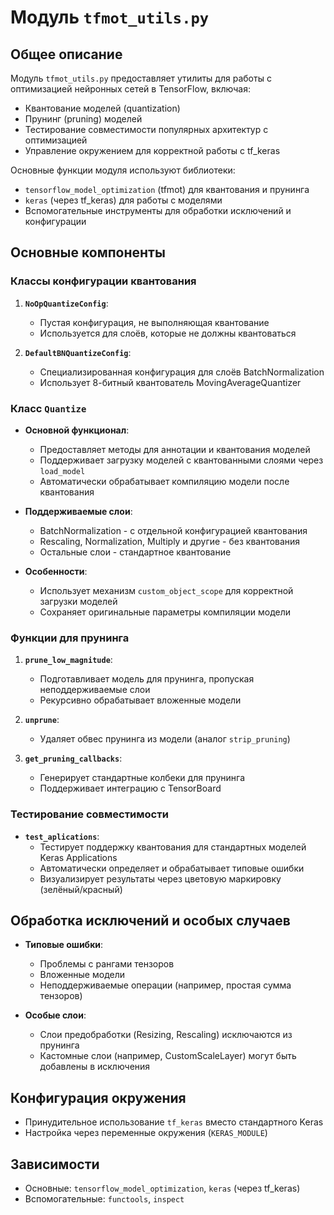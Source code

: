 # Модуль `tfmot_utils.py`

## Общее описание
Модуль `tfmot_utils.py` предоставляет утилиты для работы с оптимизацией нейронных сетей в TensorFlow, включая:
- Квантование моделей (quantization)
- Прунинг (pruning) моделей
- Тестирование совместимости популярных архитектур с оптимизацией
- Управление окружением для корректной работы с tf_keras

Основные функции модуля используют библиотеки:
- `tensorflow_model_optimization` (tfmot) для квантования и прунинга
- `keras` (через tf_keras) для работы с моделями
- Вспомогательные инструменты для обработки исключений и конфигурации

## Основные компоненты

### Классы конфигурации квантования
1. **`NoOpQuantizeConfig`**:
   - Пустая конфигурация, не выполняющая квантование
   - Используется для слоёв, которые не должны квантоваться

2. **`DefaultBNQuantizeConfig`**:
   - Специализированная конфигурация для слоёв BatchNormalization
   - Использует 8-битный квантователь MovingAverageQuantizer

### Класс `Quantize`
- **Основной функционал**:
  - Предоставляет методы для аннотации и квантования моделей
  - Поддерживает загрузку моделей с квантованными слоями через `load_model`
  - Автоматически обрабатывает компиляцию модели после квантования

- **Поддерживаемые слои**:
  - BatchNormalization - с отдельной конфигурацией квантования
  - Rescaling, Normalization, Multiply и другие - без квантования
  - Остальные слои - стандартное квантование

- **Особенности**:
  - Использует механизм `custom_object_scope` для корректной загрузки моделей
  - Сохраняет оригинальные параметры компиляции модели

### Функции для прунинга
1. **`prune_low_magnitude`**:
   - Подготавливает модель для прунинга, пропуская неподдерживаемые слои
   - Рекурсивно обрабатывает вложенные модели

2. **`unprune`**:
   - Удаляет обвес прунинга из модели (аналог `strip_pruning`)

3. **`get_pruning_callbacks`**:
   - Генерирует стандартные колбеки для прунинга
   - Поддерживает интеграцию с TensorBoard

### Тестирование совместимости
- **`test_aplications`**:
  - Тестирует поддержку квантования для стандартных моделей Keras Applications
  - Автоматически определяет и обрабатывает типовые ошибки
  - Визуализирует результаты через цветовую маркировку (зелёный/красный)

## Обработка исключений и особых случаев
- **Типовые ошибки**:
  - Проблемы с рангами тензоров
  - Вложенные модели
  - Неподдерживаемые операции (например, простая сумма тензоров)

- **Особые слои**:
  - Слои предобработки (Resizing, Rescaling) исключаются из прунинга
  - Кастомные слои (например, CustomScaleLayer) могут быть добавлены в исключения

## Конфигурация окружения
- Принудительное использование `tf_keras` вместо стандартного Keras
- Настройка через переменные окружения (`KERAS_MODULE`)

## Зависимости
- Основные: `tensorflow_model_optimization`, `keras` (через tf_keras)
- Вспомогательные: `functools`, `inspect`
